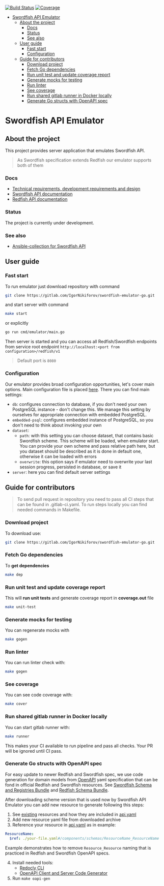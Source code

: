 [![Build Status](https://gitlab.com/IgorNikiforov/swordfish-emulator-go/badges/main/pipeline.svg?key_text=CI)](https://gitlab.com/IgorNikiforov/swordfish-emulator-go/commits/main)
[![Coverage](https://gitlab.com/IgorNikiforov/swordfish-emulator-go/badges/main/coverage.svg?key_text=Coverage)](https://gitlab.com/IgorNikiforov/swordfish-emulator-go/-/commits/main)
<!-- START doctoc generated TOC please keep comment here to allow auto update -->
<!-- DON'T EDIT THIS SECTION, INSTEAD RE-RUN doctoc TO UPDATE -->
<!--   *generated with [DocToc](https://github.com/thlorenz/doctoc)* -->

- [Swordfish API Emulator](#swordfish-api-emulator)
  - [About the project](#about-the-project)
    - [Docs](#docs)
    - [Status](#status)
    - [See also](#see-also)
  - [User guide](#user-guide)
    - [Fast start](#fast-start)
    - [Configuration](#configuration)
  - [Guide for contributors](#guide-for-contributors)
    - [Download project](#download-project)
    - [Fetch Go dependencies](#fetch-go-dependencies)
    - [Run unit test and update coverage report](#run-unit-test-and-update-coverage-report)
    - [Generate mocks for testing](#generate-mocks-for-testing)
    - [Run linter](#run-linter)
    - [See coverage](#see-coverage)
    - [Run shared gitlab runner in Docker locally](#run-shared-gitlab-runner-in-docker-locally)
    - [Generate Go structs with OpenAPI spec](#generate-go-structs-with-openapi-spec)

<!-- END doctoc generated TOC please keep comment here to allow auto update -->

# Swordfish API Emulator

## About the project

This project provides server application that emulates Swordfish API.

> As Swordfish specification extends Redfish our emulator supports both of them

### Docs

- [Technical requirements, development requirements and design](docs/design/[Swordfish%20API%20Emulator]%20Документация.pdf)
- [Swordfish API documentation](https://www.snia.org/sites/default/files/technical-work/swordfish/release/v1.2.5a/html/Specification/Swordfish_v1.2.5a_Specification.html)
- [Redfish API documentation](https://www.dmtf.org/sites/default/files/standards/documents/DSP0266_1.20.0.html)

### Status

The project is currently under development.

### See also

- [Ansible-collection for Swordfish API](https://gitlab.com/IgorNikiforov/swordfish_ansible_plugin)

## User guide

### Fast start

To run emulator just download repository with command
```bash
git clone https://gitlab.com/IgorNikiforov/swordfish-emulator-go.git
```
and start server with command
```bash
make start
```
or explicitly
```bash
go run cmd/emulator/main.go
```

Then server is started and you can access all Redfish/Swordfish endpoints from
service root endpoint `http://localhost:<port from configuration>/redfish/v1`

> Default port is `8080`

### Configuration

Our emulator provides broad configuration opportunities, let's cover main options.
Main configuration file is placed [here](configs/emulator/config.yaml). There you can find main settings:
- `db`: configures connection to database, if you don't need your own PostgreSQL instance - don't change this. We manage this setting
by ourselves for appropriate connection with embedded PostgreSQL.
- `embedded-psql`: configures embedded instance of PostgreSQL, so you don't need to think about invoking your own
- `dataset`:
  - `path`: with this setting you can choose dataset, that contains basic Swordfish scheme. This scheme will be loaded,
when emulator start. You can provide your own scheme and pass relative path here, but you dataset should be described as it is done in default one, otherwise it can be loaded with errors
  - `overwrite`: this option says if emulator need to overwrite your last session progress, persisted in database, or save it
- `server`: here you can find default server settings

## Guide for contributors

> To send pull request in repository you need to pass all CI steps that can be found in .gitlab-ci.yaml.
> To run steps locally you can find needed commands in Makefile.

### Download project

To download use:
```bash
git clone https://gitlab.com/IgorNikiforov/swordfish-emulator-go.git
```

### Fetch Go dependencies

To **get dependencies**
```bash
make dep
```

### Run unit test and update coverage report

This will **run unit tests** and generate coverage report in **coverage.out** file
```bash
make unit-test
```

### Generate mocks for testing

You can regenerate mocks with
```bash
make gogen
```

### Run linter

You can run linter check with:
```bash
make gogen
```

### See coverage

You can see code coverage with:
```bash
make cover
```

### Run shared gitlab runner in Docker locally

You can start gitlab runner with:
```bash
make runner
```
This makes your CI available to run pipeline and pass all checks. Your PR will be ignored until CI pass.

### Generate Go structs with OpenAPI spec

For easy update to newer Redfish and Swordfish spec, we use code generation for domain models
from [OpenAPI](https://www.openapis.org/) yaml specification that can be fond in official Redfish and Swordfish resources.
See [Swordfish Schema and Registries Bundle](https://www.snia.org/sites/default/files/technical-work/swordfish/draft/v1.2.6/zip/Swordfish_v1.2.6_Schema.zip) and [Redfish Schema Bundle](https://www.dmtf.org/dsp/DSP8010).

After downloading scheme version that is used now by Swordfish API Emulator you can add new resource to generate following this steps:
1. See [existing](docs/openapi) resources and how they are included in [api.yaml](docs/openapi/api.yaml)
2. Add new resource yaml file from downloaded archive
3. Reference your resource in [api.yaml](docs/openapi/api.yaml) as in example:
```yaml
ResourceName:
  $ref: ./your-file.yaml#/components/schemas/ResourceName_ResourceName
```
Example demonstrates how to remove `Resource_Resource` naming that is practiced in Redfish and Swordfish OpenAPI specs.

4. Install needed tools:
    - [Redocly CLI](https://redocly.com/docs/cli/installation/)
    - [OpenAPI Client and Server Code Generator](https://github.com/deepmap/oapi-codegen)
5. Run `make oapi-gen`